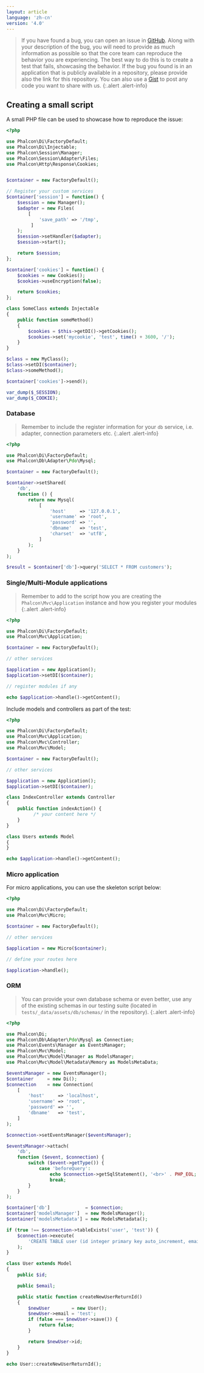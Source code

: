 ```yaml
---
layout: article
language: 'zh-cn'
version: '4.0'
---
```

> If you have found a bug, you can open an issue in [GitHub](https://github.com/phalcon/issues). Along with your description of the bug, you will need to provide as much information as possible so that the core team can reproduce the behavior you are experiencing. The best way to do this is to create a test that fails, showcasing the behavior. If the bug you found is in an application that is publicly available in a repository, please provide also the link for this repository. You can also use a [Gist](https://gist.github.com/) to post any code you want to share with us. {:.alert .alert-info}

<a name='overview'></a>

## Creating a small script

A small PHP file can be used to showcase how to reproduce the issue:

```php
<?php

use Phalcon\Di\FactoryDefault;
use Phalcon\Di\Injectable;
use Phalcon\Session\Manager;
use Phalcon\Session\Adapter\Files;
use Phalcon\Http\Response\Cookies;


$container = new FactoryDefault();

// Register your custom services
$container['session'] = function() {
    $session = new Manager();
    $adapter = new Files(
        [
            'save_path' => '/tmp',
         ]
    );
    $session->setHandler($adapter);
    $session->start();

    return $session;
};

$container['cookies'] = function() {
    $cookies = new Cookies();
    $cookies->useEncryption(false);

    return $cookies;
};

class SomeClass extends Injectable
{
    public function someMethod()
    {
        $cookies = $this->getDI()->getCookies();
        $cookies->set('mycookie', 'test', time() + 3600, '/');
    }
}

$class = new MyClass();
$class->setDI($container);
$class->someMethod();

$container['cookies']->send();

var_dump($_SESSION);
var_dump($_COOKIE);
```

<a name='database'></a>

### Database

> Remember to include the register information for your `db` service, i.e. adapter, connection parameters etc. {:.alert .alert-info}

```php
<?php

use Phalcon\Di\FactoryDefault;
use Phalcon\Db\Adapter\Pdo\Mysql;

$container = new FactoryDefault();

$container->setShared(
    'db', 
    function () {
        return new Mysql(
            [
                'host'     => '127.0.0.1',
                'username' => 'root',
                'password' => '',
                'dbname'   => 'test',
                'charset'  => 'utf8',
            ]
        );
    }
);

$result = $container['db']->query('SELECT * FROM customers');
```

<a name='single-multi'></a>

### Single/Multi-Module applications

> Remember to add to the script how you are creating the `Phalcon\Mvc\Application` instance and how you register your modules {:.alert .alert-info}

```php
<?php

use Phalcon\Di\FactoryDefault;
use Phalcon\Mvc\Application;

$container = new FactoryDefault();

// other services

$application = new Application();
$application->setDI($container);

// register modules if any

echo $application->handle()->getContent();
```

Include models and controllers as part of the test:

```php
<?php

use Phalcon\Di\FactoryDefault;
use Phalcon\Mvc\Application;
use Phalcon\Mvc\Controller;
use Phalcon\Mvc\Model;

$container = new FactoryDefault();

// other services

$application = new Application();
$application->setDI($container);

class IndexController extends Controller
{
    public function indexAction() { 
          /* your content here */
    }
}

class Users extends Model
{
}

echo $application->handle()->getContent();
```

<a name='micro'></a>

### Micro application

For micro applications, you can use the skeleton script below:

```php
<?php

use Phalcon\Di\FactoryDefault;
use Phalcon\Mvc\Micro;

$container = new FactoryDefault();

// other services

$application = new Micro($container);

// define your routes here

$application->handle();
```

<a name='orm'></a>

### ORM

> You can provide your own database schema or even better, use any of the existing schemas in our testing suite (located in `tests/_data/assets/db/schemas/` in the repository). {:.alert .alert-info}

```php
<?php

use Phalcon\Di;
use Phalcon\Db\Adapter\Pdo\Mysql as Connection;
use Phalcon\Events\Manager as EventsManager;
use Phalcon\Mvc\Model;
use Phalcon\Mvc\Model\Manager as ModelsManager;
use Phalcon\Mvc\Model\Metadata\Memory as ModelsMetaData;

$eventsManager = new EventsManager();
$container     = new Di();
$connection    = new Connection(
    [
        'host'     => 'localhost',
        'username' => 'root',
        'password' => '',
        'dbname'   => 'test',
    ]
);

$connection->setEventsManager($eventsManager);

$eventsManager->attach(
    'db',
    function ($event, $connection) {
        switch ($event->getType()) {
            case 'beforeQuery':
                echo $connection->getSqlStatement(), '<br>' . PHP_EOL;
                break;
        }
    }
);

$container['db']             = $connection;
$container['modelsManager']  = new ModelsManager();
$container['modelsMetadata'] = new ModelsMetadata();

if (true !== $connection->tableExists('user', 'test')) {
    $connection->execute(
        'CREATE TABLE user (id integer primary key auto_increment, email varchar(120) not null)'
    );
}

class User extends Model
{
    public $id;

    public $email;

    public static function createNewUserReturnId()
    {
        $newUser        = new User();
        $newUser->email = 'test';
        if (false === $newUser->save()) {
            return false;
        }

        return $newUser->id;
    }
}

echo User::createNewUserReturnId();
```